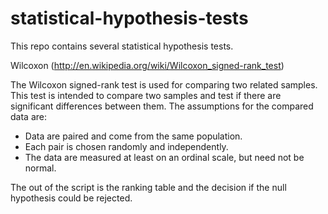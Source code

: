 statistical-hypothesis-tests
============================

This repo contains several statistical hypothesis tests.

Wilcoxon (http://en.wikipedia.org/wiki/Wilcoxon_signed-rank_test)

The Wilcoxon signed-rank test is used for comparing two related samples. This test is intended to compare 
two samples and test if there are significant differences between them. The assumptions for the compared
data are:

  * Data are paired and come from the same population.
  * Each pair is chosen randomly and independently.
  * The data are measured at least on an ordinal scale, but need not be normal.

The out of the script is the ranking table and the decision if the null hypothesis could be rejected. 
